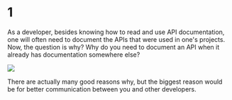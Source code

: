 # 1

As a developer, besides knowing how to read and use API documentation, one will often need to document the APIs that were used in one's projects. Now, the question is why? Why do you need to document an API when it already has documentation somewhere else?

![](https://media.defense.gov/2017/Nov/13/2001842185/-1/-1/0/171026-F-RN211-001.JPG)

There are actually many good reasons why, but the biggest reason would be for better communication between you and other developers.

